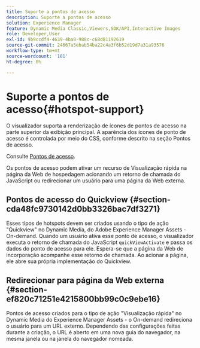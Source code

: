 ```yaml
---
title: Suporte a pontos de acesso
description: Suporte a pontos de acesso
solution: Experience Manager
feature: Dynamic Media Classic,Viewers,SDK/API,Interactive Images
role: Developer,User
exl-id: 9b9ccdf4-4639-4ba8-988c-c68d81192619
source-git-commit: 24667a5ebab54ba22c4a3f6b52d19d7a31a93576
workflow-type: tm+mt
source-wordcount: '181'
ht-degree: 0%

---
```


# Suporte a pontos de acesso{#hotspot-support}

O visualizador suporta a renderização de ícones de pontos de acesso na parte superior da exibição principal. A aparência dos ícones de ponto de acesso é controlada por meio do CSS, conforme descrito na seção Pontos de acesso.

Consulte [Pontos de acesso](../../c-html5-aem-asset-viewers/c-html5-aem-interactive-images/c-html5-aem-interactive-image-customizingviewer/r-html5-aem-int-image-customize-hotspots.md#reference-2ac3cc414ef2467390bf53145f1d8d74).

Os pontos de acesso podem ativar um recurso de Visualização rápida na página da Web de hospedagem acionando um retorno de chamada do JavaScript ou redirecionar um usuário para uma página da Web externa.

## Pontos de acesso do Quickview {#section-cda48fc9730142d0bb3326bac7df3271}

Esses tipos de hotspots devem ser criados usando o tipo de ação &quot;Quickview&quot; no Dynamic Media, do Adobe Experience Manager Assets - On-demand. Quando um usuário ativa esse ponto de acesso, o visualizador executa o retorno de chamada do JavaScript `quickViewActivate` e passa os dados do ponto de acesso para ele. Espera-se que a página da Web de incorporação acompanhe esse retorno de chamada. Ao acionar a página, ele abre sua própria implementação do Quickview.

## Redirecionar para página da Web externa {#section-ef820c71251e4215800bb99c0c9ebe16}

Pontos de acesso criados para o tipo de ação &quot;Visualização rápida&quot; no Dynamic Media do Experience Manager Assets - o On-demand redireciona o usuário para um URL externo. Dependendo das configurações feitas durante a criação, o URL é aberto em uma nova guia do navegador, na mesma janela ou na janela do navegador nomeada.
